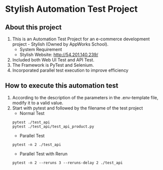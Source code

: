 # Stylish Automation Test Project

## About this project
1. This is an Automation Test Project for an e-commerce development project - Stylish (Owned by AppWorks School).
   - System Requirement
   - Stylish Website: http://54.201.140.239/
2. Included both Web UI Test and API Test.
3. The Framework is PyTest and Selenium.
4. Incorporated parallel test execution to improve efficiency

## How to execute this automation test
1. According to the description of the parameters in the .env-template file, modify it to a valid value.
2. Start with pytest and followed by the filename of the test project
   - Normal Test
   ```
   pytest ./test_api
   pytest ./test_api/test_api_product.py
   ```
   - Parallel Test
   ```
   pytest -n 2 ./test_api
   ```
   - Parallel Test with Rerun
   ```
   pytest -n 2 --reruns 3 --reruns-delay 2 ./test_api
   ```
